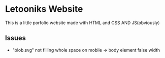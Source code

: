 # Letooniks Website
This is a little porfolio website made with HTML and CSS AND JS(obviously)

## Issues
- "blob.svg" not filling whole space on mobile -> body element false width